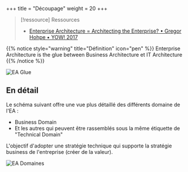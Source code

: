 +++
title = "Découpage"
weight = 20
+++

> [!ressource] Ressources
> - [Enterprise Architecture = Architecting the Enterprise? • Gregor Hohpe • YOW! 2017](https://youtu.be/hhlxFtV_tZo)

{{% notice style="warning" title="Définition" icon="pen" %}}
Enterprise Architecture is the glue between Business Architecture et IT Architecture
{{% /notice %}}

![EA Glue](ea_glue.png)

## En détail
Le schéma suivant offre une vue plus détaillé des différents domaine de l'EA :
- Business Domain
- Et les autres qui peuvent être rassemblés sous la même étiquette de "Technical Domain"

L'objectif d'adopter une stratégie technique qui supporte la stratégie business de l'entreprise (créer de la valeur).

![EA Domaines](domain_ea.png)
